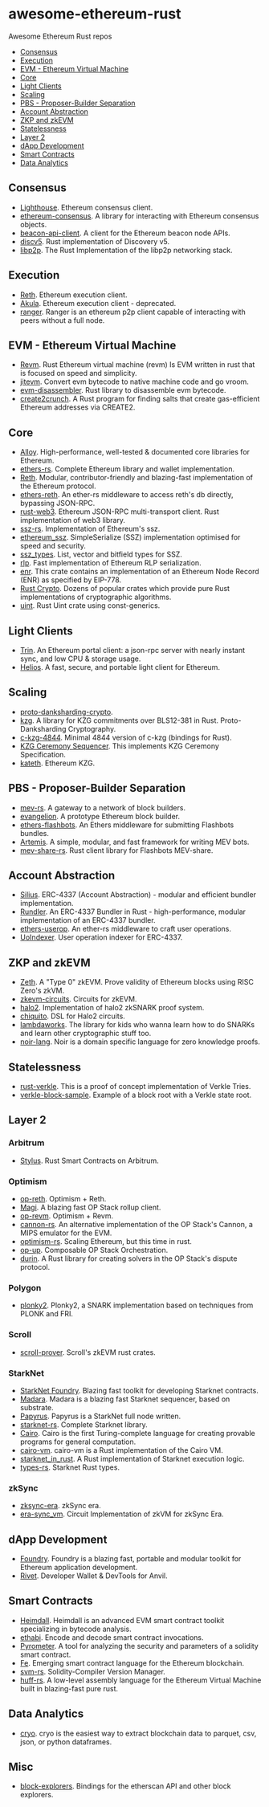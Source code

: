 # awesome-ethereum-rust
Awesome Ethereum Rust repos

- [Consensus](#consensus)
- [Execution](#execution)
- [EVM - Ethereum Virtual Machine](#evm---ethereum-virtual-machine)
- [Core](#core)
- [Light Clients](#light-clients)
- [Scaling](#scaling)
- [PBS - Proposer-Builder Separation](#pbs---proposer-builder-separation)
- [Account Abstraction](#account-abstraction)
- [ZKP and zkEVM](#zkp-and-zkevm)
- [Statelessness](#statelessness)
- [Layer 2](#layer-2)
- [dApp Development](#dapp-development)
- [Smart Contracts](#smart-contracts)
- [Data Analytics](#data-analytics)

## Consensus

- [Lighthouse](https://github.com/sigp/lighthouse).
Ethereum consensus client.
- [ethereum-consensus](https://github.com/ralexstokes/ethereum-consensus).
A library for interacting with Ethereum consensus objects.
- [beacon-api-client](https://github.com/ralexstokes/beacon-api-client).
A client for the Ethereum beacon node APIs.
- [discv5](https://github.com/sigp/discv5).
Rust implementation of Discovery v5.
- [libp2p](https://github.com/libp2p/rust-libp2p).
The Rust Implementation of the libp2p networking stack.

## Execution

- [Reth](https://github.com/paradigmxyz/reth).
Ethereum execution client.
- [Akula](https://github.com/akula-bft/akula).
Ethereum execution client - deprecated.
- [ranger](https://github.com/Rjected/ranger).
Ranger is an ethereum p2p client capable of interacting with peers without a full node.

## EVM - Ethereum Virtual Machine

- [Revm](https://github.com/bluealloy/revm/).
Rust Ethereum virtual machine (revm) Is EVM written in rust that is focused on speed and simplicity.
- [jitevm](https://github.com/paradigmxyz/jitevm).
Convert evm bytecode to native machine code and go vroom.
- [evm-disassembler](https://github.com/ckoopmann/evm-disassembler).
Rust library to disassemble evm bytecode.
- [create2crunch](https://github.com/0age/create2crunch).
A Rust program for finding salts that create gas-efficient Ethereum addresses via CREATE2.

## Core

- [Alloy](https://github.com/alloy-rs/core).
High-performance, well-tested & documented core libraries for Ethereum.
- [ethers-rs](https://github.com/gakonst/ethers-rs/).
Complete Ethereum library and wallet implementation.
- [Reth](https://github.com/paradigmxyz/reth).
Modular, contributor-friendly and blazing-fast implementation of the Ethereum protocol.
- [ethers-reth](https://github.com/SorellaLabs/ethers-reth/).
An ether-rs middleware to access reth's db directly, bypassing JSON-RPC.
- [rust-web3](https://github.com/tomusdrw/rust-web3).
Ethereum JSON-RPC multi-transport client. Rust implementation of web3 library.
- [ssz-rs](https://github.com/ralexstokes/ssz-rs).
Implementation of Ethereum's ssz.
- [ethereum_ssz](https://github.com/sigp/ethereum_ssz).
SimpleSerialize (SSZ) implementation optimised for speed and security.
- [ssz_types](https://github.com/sigp/ssz_types).
List, vector and bitfield types for SSZ.
- [rlp](https://github.com/alloy-rs/rlp).
Fast implementation of Ethereum RLP serialization.
- [enr](https://github.com/sigp/enr).
This crate contains an implementation of an Ethereum Node Record (ENR) as specified by EIP-778.
- [Rust Crypto](https://github.com/RustCrypto).
Dozens of popular crates which provide pure Rust implementations of cryptographic algorithms.
- [uint](https://github.com/recmo/uint).
Rust Uint crate using const-generics.

## Light Clients

- [Trin](https://github.com/ethereum/trin).
An Ethereum portal client: a json-rpc server with nearly instant sync, and low CPU & storage usage.
- [Helios](https://github.com/a16z/helios).
A fast, secure, and portable light client for Ethereum.

## Scaling

- [proto-danksharding-crypto](https://github.com/crate-crypto/proto-danksharding-crypto).
- [kzg](https://github.com/ralexstokes/kzg).
A library for KZG commitments over BLS12-381 in Rust.
Proto-Danksharding Cryptography.
- [c-kzg-4844](https://github.com/ethereum/c-kzg-4844/blob/main/bindings/rust/README.md).
Minimal 4844 version of c-kzg (bindings for Rust).
- [KZG Ceremony Sequencer](https://github.com/ethereum/kzg-ceremony-sequencer).
This implements KZG Ceremony Specification.
- [kateth](https://github.com/jacobkaufmann/kateth).
Ethereum KZG.

## PBS - Proposer-Builder Separation

- [mev-rs](https://github.com/ralexstokes/mev-rs/).
A gateway to a network of block builders.
- [evangelion](https://github.com/jacobkaufmann/evangelion/).
A prototype Ethereum block builder.
- [ethers-flashbots](https://github.com/onbjerg/ethers-flashbots).
An Ethers middleware for submitting Flashbots bundles.
- [Artemis](https://github.com/paradigmxyz/artemis).
A simple, modular, and fast framework for writing MEV bots.
- [mev-share-rs](https://github.com/paradigmxyz/mev-share-rs).
Rust client library for Flashbots MEV-share.

## Account Abstraction

- [Silius](https://github.com/Vid201/silius/).
ERC-4337 (Account Abstraction) - modular and efficient bundler implementation.
- [Rundler](https://github.com/alchemyplatform/rundler).
An ERC-4337 Bundler in Rust - high-performance, modular implementation of an ERC-4337 bundler.
- [ethers-userop](https://github.com/qi-protocol/ethers-userop/).
An ether-rs middleware to craft user operations.
- [UoIndexer](https://github.com/zsluedem/UoIndexer).
User operation indexer for ERC-4337.

## ZKP and zkEVM

- [Zeth](https://github.com/risc0/zeth).
A "Type 0" zkEVM. Prove validity of Ethereum blocks using RISC Zero's zkVM.
- [zkevm-circuits](https://github.com/privacy-scaling-explorations/zkevm-circuits).
Circuits for zkEVM.
- [halo2](https://github.com/privacy-scaling-explorations/halo2).
Implementation of halo2 zkSNARK proof system.
- [chiquito](https://github.com/privacy-scaling-explorations/chiquito).
DSL for Halo2 circuits.
- [lambdaworks](https://github.com/lambdaclass/lambdaworks).
The library for kids who wanna learn how to do SNARKs and learn other cryptographic stuff too.
- [noir-lang](https://github.com/noir-lang/noir).
Noir is a domain specific language for zero knowledge proofs.

## Statelessness

- [rust-verkle](https://github.com/crate-crypto/rust-verkle).
This is a proof of concept implementation of Verkle Tries.
- [verkle-block-sample](https://github.com/gballet/verkle-block-sample).
Example of a block root with a Verkle state root.

## Layer 2

### Arbitrum
- [Stylus](https://github.com/OffchainLabs/stylus-sdk-rs).
Rust Smart Contracts on Arbitrum.

### Optimism
- [op-reth](https://github.com/anton-rs/op-reth).
Optimism + Reth.
- [Magi](https://github.com/a16z/magi).
A blazing fast OP Stack rollup client.
- [op-revm](https://github.com/anton-rs/op-revm).
Optimism + Revm.
- [cannon-rs](https://github.com/anton-rs/cannon-rs).
An alternative implementation of the OP Stack's Cannon, a MIPS emulator for the EVM.
- [optimism-rs](https://github.com/refcell/optimism-rs).
Scaling Ethereum, but this time in rust.
- [op-up](https://github.com/anton-rs/op-up).
Composable OP Stack Orchestration.
- [durin](https://github.com/anton-rs/durin).
A Rust library for creating solvers in the OP Stack's dispute protocol.

### Polygon
- [plonky2](https://github.com/0xPolygonZero/plonky2).
Plonky2, a SNARK implementation based on techniques from PLONK and FRI.

### Scroll
- [scroll-prover](https://github.com/scroll-tech/scroll-prover).
Scroll's zkEVM rust crates.

### StarkNet
- [StarkNet Foundry](https://github.com/foundry-rs/starknet-foundry).
Blazing fast toolkit for developing Starknet contracts.
- [Madara](https://github.com/keep-starknet-strange/madara).
Madara is a blazing fast Starknet sequencer, based on substrate.
- [Papyrus](https://github.com/starkware-libs/papyrus).
Papyrus is a StarkNet full node written.
- [starknet-rs](https://github.com/xJonathanLEI/starknet-rs).
Complete Starknet library.
- [Cairo](https://github.com/starkware-libs/cairo).
Cairo is the first Turing-complete language for creating provable programs for general computation.
- [cairo-vm](https://github.com/lambdaclass/cairo-vm).
cairo-vm is a Rust implementation of the Cairo VM.
- [starknet_in_rust](https://github.com/lambdaclass/starknet_in_rust).
A Rust implementation of Starknet execution logic.
- [types-rs](https://github.com/starknet-io/types-rs).
Starknet Rust types.

### zkSync
- [zksync-era](https://github.com/matter-labs/zksync-era).
zkSync era.
- [era-sync_vm](https://github.com/matter-labs/era-sync_vm).
Circuit Implementation of zkVM for zkSync Era.

## dApp Development

- [Foundry](https://github.com/foundry-rs/foundry).
Foundry is a blazing fast, portable and modular toolkit for Ethereum application development.
- [Rivet](https://github.com/paradigmxyz/rivet).
Developer Wallet & DevTools for Anvil.

## Smart Contracts

- [Heimdall](https://github.com/Jon-Becker/heimdall-rs).
Heimdall is an advanced EVM smart contract toolkit specializing in bytecode analysis.
- [ethabi](https://github.com/rust-ethereum/ethabi).
Encode and decode smart contract invocations.
- [Pyrometer](https://github.com/nascentxyz/pyrometer).
A tool for analyzing the security and parameters of a solidity smart contract.
- [Fe](https://github.com/ethereum/fe).
Emerging smart contract language for the Ethereum blockchain.
- [svm-rs](https://github.com/alloy-rs/svm-rs).
Solidity-Compiler Version Manager.
- [huff-rs](https://github.com/huff-language/huff-rs).
A low-level assembly language for the Ethereum Virtual Machine built in blazing-fast pure rust.

## Data Analytics

- [cryo](https://github.com/paradigmxyz/cryo).
cryo is the easiest way to extract blockchain data to parquet, csv, json, or python dataframes.

## Misc

- [block-explorers](https://github.com/foundry-rs/block-explorers).
Bindings for the etherscan API and other block explorers.
